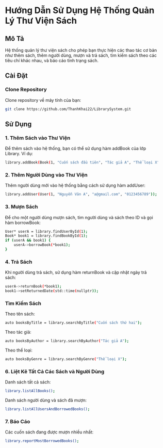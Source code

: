 # Hướng Dẫn Sử Dụng Hệ Thống Quản Lý Thư Viện Sách

## Mô Tả
Hệ thống quản lý thư viện sách cho phép bạn thực hiện các thao tác cơ bản như thêm sách, thêm người dùng, mượn và trả sách, tìm kiếm sách theo các tiêu chí khác nhau, và báo cáo tình trạng sách.

## Cài Đặt

### Clone Repository
Clone repository về máy tính của bạn:
```bash
git clone https://github.com/ThanhKhai22/LibrarySystem.git
```

## Sử Dụng

### 1. Thêm Sách vào Thư Viện
Để thêm sách vào hệ thống, bạn có thể sử dụng hàm addBook của lớp Library. Ví dụ: 
```bash
library.addBook(Book(1, "Cuốn sách đầu tiên", "Tác giả A", "Thể loại X", 2024));
```

### 2. Thêm Người Dùng vào Thư Viện
Thêm người dùng mới vào hệ thống bằng cách sử dụng hàm addUser:
```bash
library.addUser(User(1, "Nguyễn Văn A", "a@gmail.com", "0123456789"));
```

### 3. Mượn Sách
Để cho một người dùng mượn sách, tìm người dùng và sách theo ID và gọi hàm borrowBook:
```bash
User* userA = library.findUserById(1);
Book* book1 = library.findBookById(1);
if (userA && book1) {
    userA->borrowBook(*book1);
}

```

### 4. Trả Sách
Khi người dùng trả sách, sử dụng hàm returnBook và cập nhật ngày trả sách:
```bash
userA->returnBook(*book1);
book1->setReturnedDate(std::time(nullptr));
```

### Tìm Kiếm Sách
Theo tên sách:
```bash
auto booksByTitle = library.searchByTitle("Cuốn sách thứ hai");
```

Theo tác giả:
```bash
auto booksByAuthor = library.searchByAuthor("Tác giả A");
```

Theo thể loại:
```bash
auto booksByGenre = library.searchByGenre("Thể loại X");
```

### 6. Liệt Kê Tất Cả Các Sách và Người Dùng

Danh sách tất cả sách:
```bash
library.listAllBooks();
```

Danh sách người dùng và sách đã mượn:
```bash
library.listAllUsersAndBorrowedBooks();
```

### 7. Báo Cáo

Các cuốn sách đang được mượn nhiều nhất:

```bash
library.reportMostBorrowedBooks();
```







